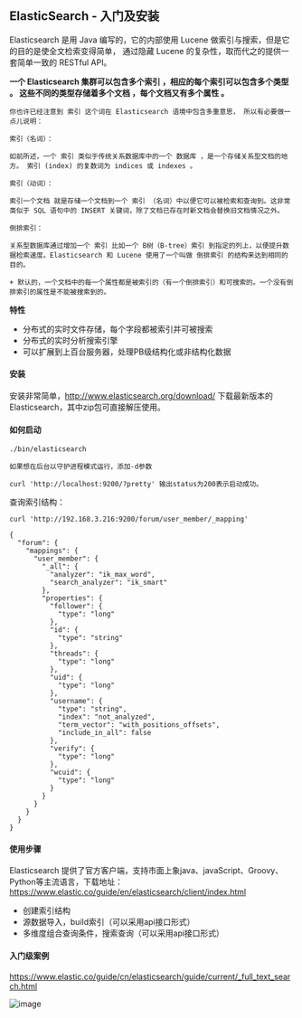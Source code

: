 ## ElasticSearch - 入门及安装


Elasticsearch 是用 Java 编写的，它的内部使用 Lucene 做索引与搜索，但是它的目的是使全文检索变得简单， 通过隐藏 Lucene 的复杂性，取而代之的提供一套简单一致的 RESTful API。

**一个 Elasticsearch 集群可以包含多个索引 ，相应的每个索引可以包含多个类型 。 这些不同的类型存储着多个文档 ，每个文档又有多个属性 。**

```
你也许已经注意到 索引 这个词在 Elasticsearch 语境中包含多重意思， 所以有必要做一点儿说明：

索引（名词）：

如前所述，一个 索引 类似于传统关系数据库中的一个 数据库 ，是一个存储关系型文档的地方。 索引 (index) 的复数词为 indices 或 indexes 。

索引（动词）：

索引一个文档 就是存储一个文档到一个 索引 （名词）中以便它可以被检索和查询到。这非常类似于 SQL 语句中的 INSERT 关键词，除了文档已存在时新文档会替换旧文档情况之外。

倒排索引：

关系型数据库通过增加一个 索引 比如一个 B树（B-tree）索引 到指定的列上，以便提升数据检索速度。Elasticsearch 和 Lucene 使用了一个叫做 倒排索引 的结构来达到相同的目的。

+ 默认的，一个文档中的每一个属性都是被索引的（有一个倒排索引）和可搜索的。一个没有倒排索引的属性是不能被搜索到的。
```


**特性**

* 分布式的实时文件存储，每个字段都被索引并可被搜索
* 分布式的实时分析搜索引擎
* 可以扩展到上百台服务器，处理PB级结构化或非结构化数据

#### 安装

安装非常简单，http://www.elasticsearch.org/download/ 下载最新版本的Elasticsearch，其中zip包可直接解压使用。



####  如何启动

```
./bin/elasticsearch

如果想在后台以守护进程模式运行，添加-d参数

curl 'http://localhost:9200/?pretty' 输出status为200表示启动成功。
```
	
查询索引结构：

```
curl 'http://192.168.3.216:9200/forum/user_member/_mapping'
```

```
{
  "forum": {
    "mappings": {
      "user_member": {
        "_all": {
          "analyzer": "ik_max_word",
          "search_analyzer": "ik_smart"
        },
        "properties": {
          "follower": {
            "type": "long"
          },
          "id": {
            "type": "string"
          },
          "threads": {
            "type": "long"
          },
          "uid": {
            "type": "long"
          },
          "username": {
            "type": "string",
            "index": "not_analyzed",
            "term_vector": "with_positions_offsets",
            "include_in_all": false
          },
          "verify": {
            "type": "long"
          },
          "wcuid": {
            "type": "long"
          }
        }
      }
    }
  }
}
```


#### 使用步骤


Elasticsearch 提供了官方客户端，支持市面上象java、javaScript、Groovy、Python等主流语言，下载地址：https://www.elastic.co/guide/en/elasticsearch/client/index.html

* 	创建索引结构
* 	源数据导入，build索引（可以采用api接口形式）
* 	多维度组合查询条件，搜索查询（可以采用api接口形式）


#### 入门级案例

https://www.elastic.co/guide/cn/elasticsearch/guide/current/_full_text_search.html

![image](img/12.png)

